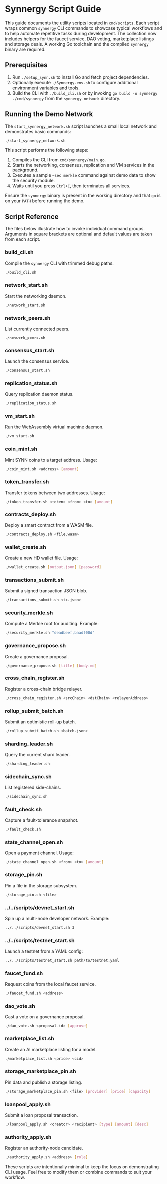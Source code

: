 # Synnergy Script Guide

This guide documents the utility scripts located in `cmd/scripts`. Each
script wraps common `synnergy` CLI commands to showcase typical workflows
and to help automate repetitive tasks during development. The collection
now includes helpers for the faucet service, DAO voting, marketplace
listings and storage deals. A working Go toolchain and the compiled
`synnergy` binary are required.

## Prerequisites

1. Run `./setup_synn.sh` to install Go and fetch project dependencies.
2. Optionally execute `./Synnergy.env.sh` to configure additional
   environment variables and tools.
3. Build the CLI with `./build_cli.sh` or by invoking
   `go build -o synnergy ./cmd/synnergy` from the `synnergy-network`
   directory.

## Running the Demo Network

The `start_synnergy_network.sh` script launches a small local network and
demonstrates basic commands:

```bash
./start_synnergy_network.sh
```

This script performs the following steps:

1. Compiles the CLI from `cmd/synnergy/main.go`.
2. Starts the networking, consensus, replication and VM services in the background.
3. Executes a sample `~sec merkle` command against demo data to show the
   security module.
4. Waits until you press `Ctrl+C`, then terminates all services.

Ensure the `synnergy` binary is present in the working directory and that
`go` is on your `PATH` before running the demo.

## Script Reference

The files below illustrate how to invoke individual command groups.
Arguments in square brackets are optional and default values are taken from
each script.

### build_cli.sh

Compile the `synnergy` CLI with trimmed debug paths.

```bash
./build_cli.sh
```

### network_start.sh

Start the networking daemon.

```bash
./network_start.sh
```

### network_peers.sh

List currently connected peers.

```bash
./network_peers.sh
```

### consensus_start.sh

Launch the consensus service.

```bash
./consensus_start.sh
```

### replication_status.sh

Query replication daemon status.

```bash
./replication_status.sh
```

### vm_start.sh

Run the WebAssembly virtual machine daemon.

```bash
./vm_start.sh
```

### coin_mint.sh

Mint SYNN coins to a target address. Usage:

```bash
./coin_mint.sh <address> [amount]
```

### token_transfer.sh

Transfer tokens between two addresses. Usage:

```bash
./token_transfer.sh <token> <from> <to> [amount]
```

### contracts_deploy.sh

Deploy a smart contract from a WASM file.

```bash
./contracts_deploy.sh <file.wasm>
```

### wallet_create.sh

Create a new HD wallet file. Usage:

```bash
./wallet_create.sh [output.json] [password]
```

### transactions_submit.sh

Submit a signed transaction JSON blob.

```bash
./transactions_submit.sh <tx.json>
```

### security_merkle.sh

Compute a Merkle root for auditing. Example:

```bash
./security_merkle.sh "deadbeef,baadf00d"
```

### governance_propose.sh

Create a governance proposal.

```bash
./governance_propose.sh [title] [body.md]
```

### cross_chain_register.sh

Register a cross-chain bridge relayer.

```bash
./cross_chain_register.sh <srcChain> <dstChain> <relayerAddress>
```

### rollup_submit_batch.sh

Submit an optimistic roll-up batch.

```bash
./rollup_submit_batch.sh <batch.json>
```

### sharding_leader.sh

Query the current shard leader.

```bash
./sharding_leader.sh
```

### sidechain_sync.sh

List registered side-chains.

```bash
./sidechain_sync.sh
```

### fault_check.sh

Capture a fault-tolerance snapshot.

```bash
./fault_check.sh
```

### state_channel_open.sh

Open a payment channel. Usage:

```bash
./state_channel_open.sh <from> <to> [amount]
```

### storage_pin.sh

Pin a file in the storage subsystem.

```bash
./storage_pin.sh <file>
```

### ../../scripts/devnet_start.sh

Spin up a multi-node developer network. Example:

```bash
../../scripts/devnet_start.sh 3
```

### ../../scripts/testnet_start.sh

Launch a testnet from a YAML config:

```bash
../../scripts/testnet_start.sh path/to/testnet.yaml
```

### faucet_fund.sh

Request coins from the local faucet service.

```bash
./faucet_fund.sh <address>
```

### dao_vote.sh

Cast a vote on a governance proposal.

```bash
./dao_vote.sh <proposal-id> [approve]
```

### marketplace_list.sh

Create an AI marketplace listing for a model.

```bash
./marketplace_list.sh <price> <cid>
```

### storage_marketplace_pin.sh

Pin data and publish a storage listing.

```bash
./storage_marketplace_pin.sh <file> [provider] [price] [capacity]
```

### loanpool_apply.sh

Submit a loan proposal transaction.

```bash
./loanpool_apply.sh <creator> <recipient> [type] [amount] [desc]
```

### authority_apply.sh

Register an authority-node candidate.

```bash
./authority_apply.sh <address> [role]
```

These scripts are intentionally minimal to keep the focus on demonstrating
CLI usage. Feel free to modify them or combine commands to suit your
workflow.
